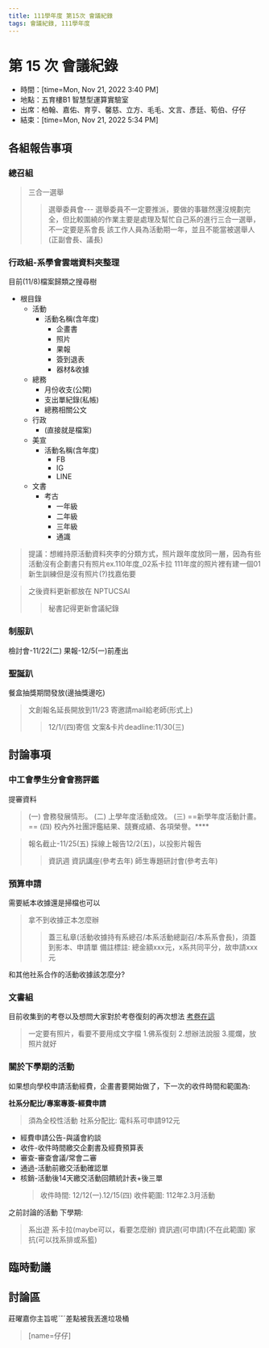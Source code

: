 ```yaml
---
title: 111學年度 第15次 會議紀錄
tags: 會議紀錄, 111學年度
---
```


# 第 15 次 會議紀錄
- 時間：[time=Mon, Nov 21, 2022 3:40 PM]
- 地點：五育樓B1 智慧型運算實驗室
- 出席：柏翰、嘉佑、育亨、馨慈、立方、毛毛、文言、彥廷、筍伯、仔仔
- 結束：[time=Mon, Nov 21, 2022 5:34 PM]

## 各組報告事項

### 總召組
 > 三合一選舉
 > > 選舉委員會---
 > > 選舉委員不一定要推派，要做的事雖然還沒規劃完全，但比較圍繞的作業主要是處理及幫忙自己系的進行三合一選舉，不一定要是系會長
 > > 該工作人員為活動期一年，並且不能當被選舉人(正副會長、議長)

### 行政組-系學會雲端資料夾整理
目前(11/8)檔案歸類之搜尋樹
- 根目錄
  - 活動
    - 活動名稱(含年度)
      - 企畫書
      - 照片
      - 果報
      - 簽到退表
      - 器材&收據
  - 總務
    - 月份收支(公開)
    - 支出單紀錄(私帳)
    - 總務相關公文
  - 行政
    - (直接就是檔案)
  - 美宣
    - 活動名稱(含年度)
      - FB
      - IG
      - LINE
  - 文書 
    - 考古
      - 一年級
      - 二年級
      - 三年級
      - 通識
 > 提議：想維持原活動資料夾李的分類方式，照片跟年度放同一層，因為有些活動沒有企劃書只有照片ex.110年度_02系卡拉
 > 111年度的照片裡有建一個01新生訓練但是沒有照片(?)找嘉佑要
 
 > 之後資料更新都放在 NPTUCSAI
 > > 秘書記得更新會議紀錄

### 制服趴
檢討會-11/22(二)
果報-12/5(一)前產出

### 聖誕趴
餐盒抽獎期間發放(邊抽獎邊吃)
> 文創報名延長開放到11/23
> 寄邀請mail給老師(形式上)
> > 12/1/(四)寄信
> > 文案&卡片deadline:11/30(三)

## 討論事項

### 中工會學生分會會務評鑑

提審資料
> (一) 會務發展情形。
> (二) 上學年度活動成效。
> (三) ==新學年度活動計畫。==
> (四) 校內外社團評鑑結果、競賽成績、各項榮譽。****

> 報名截止-11/25(五)
> 採線上報告12/2(五)，以投影片報告
> > 資訊週
> > 資訊講座(參考去年)
> > 師生專題研討會(參考去年)

### 預算申請
需要紙本收據還是掃檔也可以
> 拿不到收據正本怎麼辦
> > 
> > 蓋三私章(活動收據持有系總召/本系活動總副召/本系系會長)，須蓋到影本、申請單
> > 備註標註: 總金額xxx元，x系共同平分，故申請xxx元
> > 

和其他社系合作的活動收據該怎麼分?

### 文書組
目前收集到的考卷以及想問大家對於考卷復刻的再次想法
[考卷在這](https://hackmd.io/@nptucsai/BkkqVi_Is)
> 一定要有照片，看要不要用成文字檔
> 1.佛系復刻
> 2.想辦法說服
> 3.擺爛，放照片就好

### 關於下學期的活動
如果想向學校申請活動經費，企畫書要開始做了，下一次的收件時間和範圍為:

**社系分配比/專案專簽-經費申請**
> 須為全校性活動
> 社系分配比: 電科系可申請912元
- 經費申請公告-與議會約談
- 收件-收件時間繳交企劃書及經費預算表
- 審查-審查會議/常會二審
- 通過-活動前繳交活動確認單
- 核銷-活動後14天繳交活動回饋統計表+後三單
  > 收件時間: 12/12(一).12/15(四)
  > 收件範圍: 112年2.3月活動

之前討論的活動
下學期:
> 系出遊
> 系卡拉(maybe可以，看要怎麼辦)
> 資訊週(可申請)(不在此範圍)
> 家抗(可以找系排或系籃)

## 臨時動議

## 討論區

莊曜嘉你主旨呢ˋˇˊ差點被我丟進垃圾桶
> [name=仔仔]